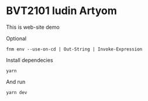 # BVT2101 Iudin Artyom

This is web-site demo

Optional
```shell
fnm env --use-on-cd | Out-String | Invoke-Expression
```
Install dependecies
``` shell
yarn
```
And run
```shell
yarn dev
```
